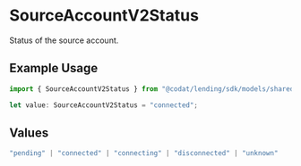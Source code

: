 # SourceAccountV2Status

Status of the source account.

## Example Usage

```typescript
import { SourceAccountV2Status } from "@codat/lending/sdk/models/shared";

let value: SourceAccountV2Status = "connected";
```

## Values

```typescript
"pending" | "connected" | "connecting" | "disconnected" | "unknown"
```